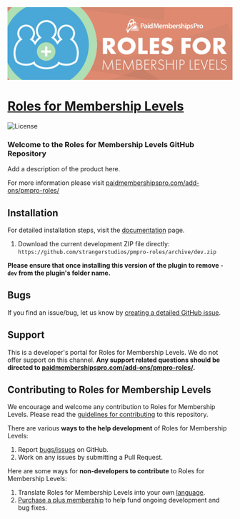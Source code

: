 ![](roles-for-membership-levels.jpg)

# [Roles for Membership Levels](https://www.paidmembershipspro.com/add-ons/pmpro-roles/) #
[comment]: # (Generate badges from shields.io, only works for .org plugins to get other stats etc. We'd have to create our own endpoints for Premium plugins)

![License](https://img.shields.io/badge/license-GPL--2.0%2B-red.svg?style=flat-square)

### Welcome to the Roles for Membership Levels GitHub Repository
Add a description of the product here.

For more information please visit [paidmembershipspro.com/add-ons/pmpro-roles/](https://www.paidmembershipspro.com/add-ons/pmpro-roles/)

## Installation ##
For detailed installation steps, visit the [documentation](https://www.paidmembershipspro.com/add-ons/pmpro-roles/) page.

1. Download the current development ZIP file directly: `https://github.com/strangerstudios/pmpro-roles/archive/dev.zip`

**Please ensure that once installing this version of the plugin to remove `-dev` from the plugin's folder name.**

## Bugs ##
If you find an issue/bug, let us know by [creating a detailed GitHub issue](https://github.com/strangerstudios/pmpro-roles/issues/new).

## Support ##
This is a developer's portal for Roles for Membership Levels. We do not offer support on this channel. **Any support related questions should be directed to [paidmembershipspro.com/add-ons/pmpro-roles/](https://www.paidmembershipspro.com/add-ons/pmpro-roles/).**

## Contributing to Roles for Membership Levels ##
We encourage and welcome any contribution to Roles for Membership Levels. Please read the [guidelines for contributing](https://github.com/strangerstudios/pmpro-roles/blob/dev/.github/CONTRIBUTING.md) to this repository.

There are various **ways to the help development** of Roles for Membership Levels:

1. Report [bugs/issues](https://github.com/strangerstudios/pmpro-roles/issues/new) on GitHub.
2. Work on any issues by submitting a Pull Request.

Here are some ways for **non-developers to contribute** to Roles for Membership Levels:

1. Translate Roles for Membership Levels into your own [language](https://www.paidmembershipspro.com/paid-memberships-pro-in-your-language/).
2. [Purchase a plus membership](https://paidmembershipspro.com/pricing) to help fund ongoing development and bug fixes.
